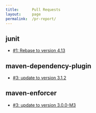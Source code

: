 ```yaml
---
title:      Pull Requests
layout:     page
permalink:  /pr-report/
---
```



## junit

- [#1: Rebase to version 4.13](https://src.fedoraproject.org/rpms/junit/pull-request/1)


## maven-dependency-plugin

- [#3: update to version 3.1.2](https://src.fedoraproject.org/rpms/maven-dependency-plugin/pull-request/3)


## maven-enforcer

- [#3: update to version 3.0.0-M3](https://src.fedoraproject.org/rpms/maven-enforcer/pull-request/3)

